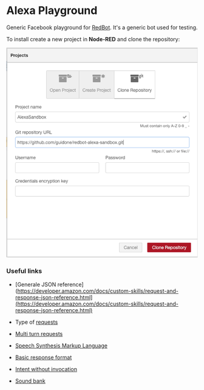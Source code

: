 Alexa Playground
===============

Generic Facebook playground for [RedBot](https://github.com/guidone/node-red-contrib-chatbot). It's a generic bot used for testing.

To install create a new project in **Node-RED** and clone the repository:

![Clone repository](https://raw.githubusercontent.com/guidone/redbot-alexa-sandbox/master/clone-sandbox.png)

### Useful links

* [Generale JSON reference](https://developer.amazon.com/docs/custom-skills/request-and-response-json-reference.html](https://developer.amazon.com/docs/custom-skills/request-and-response-json-reference.html)

* Type of [requests](https://developer.amazon.com/docs/custom-skills/request-types-reference.html)

* [Multi turn requests](https://developer.amazon.com/docs/custom-skills/dialog-interface-reference.html)


* [Speech Synthesis Markup Language](https://developer.amazon.com/docs/custom-skills/speech-synthesis-markup-language-ssml-reference.html)

* [Basic response format](https://developer.amazon.com/docs/custom-skills/request-and-response-json-reference.html#response-format)

* [Intent without invocation](https://developer.amazon.com/docs/custom-skills/understand-name-free-interaction-for-custom-skills.html)

* [Sound bank](https://developer.amazon.com/docs/custom-skills/home-sounds.html)
